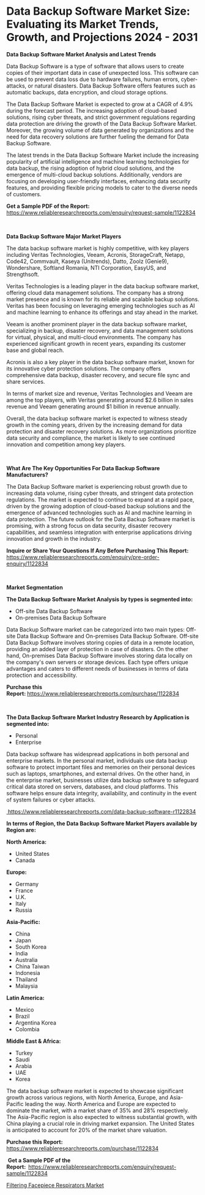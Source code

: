 <p><h1>Data Backup Software Market Size: Evaluating its Market Trends, Growth, and Projections 2024 - 2031</h1></p><p><strong>Data Backup Software Market Analysis and Latest Trends</strong></p>
<p><p>Data Backup Software is a type of software that allows users to create copies of their important data in case of unexpected loss. This software can be used to prevent data loss due to hardware failures, human errors, cyber-attacks, or natural disasters. Data Backup Software offers features such as automatic backups, data encryption, and cloud storage options.</p><p>The Data Backup Software Market is expected to grow at a CAGR of 4.9% during the forecast period. The increasing adoption of cloud-based solutions, rising cyber threats, and strict government regulations regarding data protection are driving the growth of the Data Backup Software Market. Moreover, the growing volume of data generated by organizations and the need for data recovery solutions are further fueling the demand for Data Backup Software.</p><p>The latest trends in the Data Backup Software Market include the increasing popularity of artificial intelligence and machine learning technologies for data backup, the rising adoption of hybrid cloud solutions, and the emergence of multi-cloud backup solutions. Additionally, vendors are focusing on developing user-friendly interfaces, enhancing data security features, and providing flexible pricing models to cater to the diverse needs of customers.</p></p>
<p><strong>Get a Sample PDF of the Report:&nbsp;</strong> <a href="https://www.reliableresearchreports.com/enquiry/request-sample/1122834">https://www.reliableresearchreports.com/enquiry/request-sample/1122834</a></p>
<p>&nbsp;</p>
<p><strong>Data Backup Software Major Market Players</strong></p>
<p><p>The data backup software market is highly competitive, with key players including Veritas Technologies, Veeam, Acronis, StorageCraft, Netapp, Code42, Commvault, Kaseya (Unitrends), Datto, Zoolz (Genie9), Wondershare, Softland Romania, NTI Corporation, EasyUS, and Strengthsoft.</p><p>Veritas Technologies is a leading player in the data backup software market, offering cloud data management solutions. The company has a strong market presence and is known for its reliable and scalable backup solutions. Veritas has been focusing on leveraging emerging technologies such as AI and machine learning to enhance its offerings and stay ahead in the market.</p><p>Veeam is another prominent player in the data backup software market, specializing in backup, disaster recovery, and data management solutions for virtual, physical, and multi-cloud environments. The company has experienced significant growth in recent years, expanding its customer base and global reach.</p><p>Acronis is also a key player in the data backup software market, known for its innovative cyber protection solutions. The company offers comprehensive data backup, disaster recovery, and secure file sync and share services.</p><p>In terms of market size and revenue, Veritas Technologies and Veeam are among the top players, with Veritas generating around $2.6 billion in sales revenue and Veeam generating around $1 billion in revenue annually.</p><p>Overall, the data backup software market is expected to witness steady growth in the coming years, driven by the increasing demand for data protection and disaster recovery solutions. As more organizations prioritize data security and compliance, the market is likely to see continued innovation and competition among key players.</p></p>
<p>&nbsp;</p>
<p><strong>What Are The Key Opportunities For Data Backup Software Manufacturers?</strong></p>
<p><p>The Data Backup Software market is experiencing robust growth due to increasing data volume, rising cyber threats, and stringent data protection regulations. The market is expected to continue to expand at a rapid pace, driven by the growing adoption of cloud-based backup solutions and the emergence of advanced technologies such as AI and machine learning in data protection. The future outlook for the Data Backup Software market is promising, with a strong focus on data security, disaster recovery capabilities, and seamless integration with enterprise applications driving innovation and growth in the industry.</p></p>
<p><strong>Inquire or Share Your Questions If Any Before Purchasing This Report:</strong> <a href="https://www.reliableresearchreports.com/enquiry/pre-order-enquiry/1122834">https://www.reliableresearchreports.com/enquiry/pre-order-enquiry/1122834</a></p>
<p>&nbsp;</p>
<p><strong>Market Segmentation</strong></p>
<p><strong>The Data Backup Software Market Analysis by types is segmented into:</strong></p>
<p><ul><li>Off-site Data Backup Software</li><li>On-premises Data Backup Software</li></ul></p>
<p><p>Data Backup Software market can be categorized into two main types: Off-site Data Backup Software and On-premises Data Backup Software. Off-site Data Backup Software involves storing copies of data in a remote location, providing an added layer of protection in case of disasters. On the other hand, On-premises Data Backup Software involves storing data locally on the company's own servers or storage devices. Each type offers unique advantages and caters to different needs of businesses in terms of data protection and accessibility.</p></p>
<p><strong>Purchase this Report:&nbsp;</strong><a href="https://www.reliableresearchreports.com/purchase/1122834">https://www.reliableresearchreports.com/purchase/1122834</a></p>
<p>&nbsp;</p>
<p><strong>The Data Backup Software Market Industry Research by Application is segmented into:</strong></p>
<p><ul><li>Personal</li><li>Enterprise</li></ul></p>
<p><p>Data backup software has widespread applications in both personal and enterprise markets. In the personal market, individuals use data backup software to protect important files and memories on their personal devices such as laptops, smartphones, and external drives. On the other hand, in the enterprise market, businesses utilize data backup software to safeguard critical data stored on servers, databases, and cloud platforms. This software helps ensure data integrity, availability, and continuity in the event of system failures or cyber attacks.</p></p>
<p><a href="https://www.reliableresearchreports.com/data-backup-software-r1122834">&nbsp;https://www.reliableresearchreports.com/data-backup-software-r1122834</a></p>
<p><strong>In terms of Region, the Data Backup Software Market Players available by Region are:</strong></p>
<p>
    <p> <strong> North America: </strong>
        <ul>
            <li>United States</li>
            <li>Canada</li>
        </ul>
        </p> 
    <p> <strong> Europe: </strong>
        <ul>
            <li>Germany</li>
            <li>France</li>
            <li>U.K.</li>
            <li>Italy</li>
            <li>Russia</li>
        </ul>
        </p> 
    <p> <strong> Asia-Pacific: </strong>
        <ul>
            <li>China</li>
            <li>Japan</li>
            <li>South Korea</li>
            <li>India</li>
            <li>Australia</li>
            <li>China Taiwan</li>
            <li>Indonesia</li>
            <li>Thailand</li>
            <li>Malaysia</li>
        </ul>
        </p> 
    <p> <strong> Latin America: </strong>
        <ul>
            <li>Mexico</li>
            <li>Brazil</li>
            <li>Argentina Korea</li>
            <li>Colombia</li>
        </ul>
        </p> 
    <p> <strong> Middle East & Africa: </strong>
        <ul>
            <li>Turkey</li>
            <li>Saudi</li>
            <li>Arabia</li>
            <li>UAE</li>
            <li>Korea</li>
        </ul>
    </p>
    </p>
<p><p>The data backup software market is expected to showcase significant growth across various regions, with North America, Europe, and Asia-Pacific leading the way. North America and Europe are expected to dominate the market, with a market share of 35% and 28% respectively. The Asia-Pacific region is also expected to witness substantial growth, with China playing a crucial role in driving market expansion. The United States is anticipated to account for 20% of the market share valuation.</p></p>
<p><strong>Purchase this Report: </strong><a href="https://www.reliableresearchreports.com/purchase/1122834">https://www.reliableresearchreports.com/purchase/1122834</a></p>
<p>&nbsp;<strong>Get a Sample PDF of the Report:&nbsp;&nbsp;</strong><a href="https://www.reliableresearchreports.com/enquiry/request-sample/1122834">https://www.reliableresearchreports.com/enquiry/request-sample/1122834</a></p>
<p><strong></strong></p>
<p><p><a href="https://view.publitas.com/reportprime-1/filtering-facepiece-respirators-market-research-report-its-history-and-forecast-2024-to-2031/">Filtering Facepiece Respirators Market</a></p></p>
